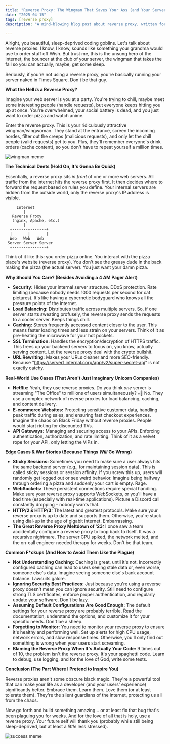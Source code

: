 ```yaml
---
title: "Reverse Proxy: The Wingman That Saves Your Ass (and Your Server)"
date: "2025-04-15"
tags: [reverse proxy]
description: "A mind-blowing blog post about reverse proxy, written for chaotic Gen Z engineers who'd rather be doomscrolling than debugging."

---
```


Alright, you beautiful, sleep-deprived coding goblins. Let's talk about reverse proxies. I know, I know, sounds like something your grandma would use to order stuff off Wish. But trust me, this is the unsung hero of the internet, the bouncer at the club of your server, the wingman that takes the fall so you can actually, maybe, get some sleep.

Seriously, if you're not using a reverse proxy, you're basically running your server naked in Times Square. Don't be that guy.

**What the Hell *Is* a Reverse Proxy?**

Imagine your web server is you at a party. You're trying to chill, maybe meet some interesting people (handle requests), but everyone keeps hitting you up at once. You're overwhelmed, your social battery is dead, and you just want to order pizza and watch anime.

Enter the reverse proxy. This is your ridiculously attractive wingman/wingwoman. They stand at the entrance, screen the incoming hordes, filter out the creeps (malicious requests), and only let the chill people (valid requests) get to you. Plus, they'll remember everyone's drink orders (cache content), so you don't have to repeat yourself a million times.

![wingman meme](https://i.kym-cdn.com/entries/icons/original/000/022/257/Be-like-bro.jpg)

**The Technical Deets (Hold On, It's Gonna Be Quick)**

Essentially, a reverse proxy sits *in front* of one or more web servers. All traffic from the internet hits the reverse proxy first. It then decides where to forward the request based on rules you define. Your internal servers are hidden from the outside world, only the reverse proxy's IP address is visible.

```ascii
     Internet
        |
   Reverse Proxy
   (nginx, Apache, etc.)
        |
  +-------+-------+
  |       |       |
  Web   Web   Web
 Server Server Server
  +-------+-------+
```

Think of it like this: you order pizza online. You interact with the pizza place's website (reverse proxy). You don't see the greasy dude in the back making the pizza (the actual server). You just want your damn pizza.

**Why Should You Care? (Besides Avoiding a 4 AM Pager Alert)**

*   **Security:** Hides your internal server structure. DDoS protection. Rate limiting (because nobody needs 1000 requests per second for cat pictures).  It's like having a cybernetic bodyguard who knows all the pressure points of the internet.
*   **Load Balancing:** Distributes traffic across multiple servers. So, if one server starts sweating profusely, the reverse proxy sends the requests to a cooler server.  Keeps things chill.
*   **Caching:** Stores frequently accessed content closer to the user. This means faster loading times and less strain on your servers.  Think of it as pre-heating the microwave for your hot pockets.
*   **SSL Termination:** Handles the encryption/decryption of HTTPS traffic. This frees up your backend servers to focus on, you know, actually serving content.  Let the reverse proxy deal with the crypto bullshit.
*   **URL Rewriting:** Makes your URLs cleaner and more SEO-friendly.  Because "https://server1.internal.corp/app/v2/super-secret-api" is not exactly catchy.

**Real-World Use Cases (That Aren't Just Imaginary Unicorn Companies)**

*   **Netflix:** Yeah, they use reverse proxies. Do you think *one* server is streaming "The Office" to millions of users simultaneously? 💀🙏 No. They use a complex network of reverse proxies for load balancing, caching, and content delivery.
*   **E-commerce Websites:** Protecting sensitive customer data, handling peak traffic during sales, and ensuring fast checkout experiences. Imagine the chaos on Black Friday without reverse proxies. People would start rioting for discounted TVs.
*   **API Gateways:** Managing and securing access to your APIs. Enforcing authentication, authorization, and rate limiting. Think of it as a velvet rope for your API, only letting the VIPs in.

**Edge Cases & War Stories (Because Things *Will* Go Wrong)**

*   **Sticky Sessions:** Sometimes you need to make sure a user always hits the same backend server (e.g., for maintaining session data). This is called sticky sessions or session affinity. If you screw this up, users will randomly get logged out or see weird behavior.  Imagine being halfway through ordering a pizza and suddenly your cart is empty. Rage.
*   **WebSockets:**  These persistent connections require special handling. Make sure your reverse proxy supports WebSockets, or you'll have a bad time (especially with real-time applications). Picture a Discord call constantly dropping – nobody wants that.
*   **HTTP/2 & HTTP/3:**  The latest and greatest protocols.  Make sure your reverse proxy is up to date and supports them. Otherwise, you're stuck using dial-up in the age of gigabit internet.  Embarrassing.
*   **The Great Reverse Proxy Meltdown of '23:**  I once saw a team accidentally configure a reverse proxy to loop back to itself.  It was a recursive nightmare. The server CPU spiked, the network melted, and the on-call engineer needed therapy for weeks.  Don't be that team.

**Common F\*ckups (And How to Avoid Them Like the Plague)**

*   **Not Understanding Caching:** Caching is great, until it's not.  Incorrectly configured caching can lead to users seeing stale data or, even worse, someone else's data. Imagine seeing someone else's bank account balance. Lawsuits galore.
*   **Ignoring Security Best Practices:** Just because you're using a reverse proxy doesn't mean you can ignore security.  Still need to configure strong TLS certificates, enforce proper authentication, and regularly update your software. Don't be lazy.
*   **Assuming Default Configurations Are Good Enough:**  The default settings for your reverse proxy are probably terrible.  Read the documentation, understand the options, and customize it for your specific needs.  Don't be a sheep.
*   **Forgetting to Monitor:**  You need to monitor your reverse proxy to ensure it's healthy and performing well. Set up alerts for high CPU usage, network errors, and slow response times.  Otherwise, you'll only find out something is wrong when your users start screaming.
*   **Blaming the Reverse Proxy When It's Actually Your Code:**  9 times out of 10, the problem isn't the reverse proxy. It's your spaghetti code.  Learn to debug, use logging, and for the love of God, write some tests.

**Conclusion (The Part Where I Pretend to Inspire You)**

Reverse proxies aren't some obscure black magic. They're a powerful tool that can make your life as a developer (and your users' experience) significantly better.  Embrace them. Learn them.  Love them (or at least tolerate them). They're the silent guardians of the internet, protecting us all from the chaos.

Now go forth and build something amazing… or at least fix that bug that's been plaguing you for weeks. And for the love of all that is holy, use a reverse proxy. Your future self will thank you (probably while still being sleep-deprived, but at least a *little* less stressed).

![success meme](https://i.imgflip.com/39t023.jpg)
